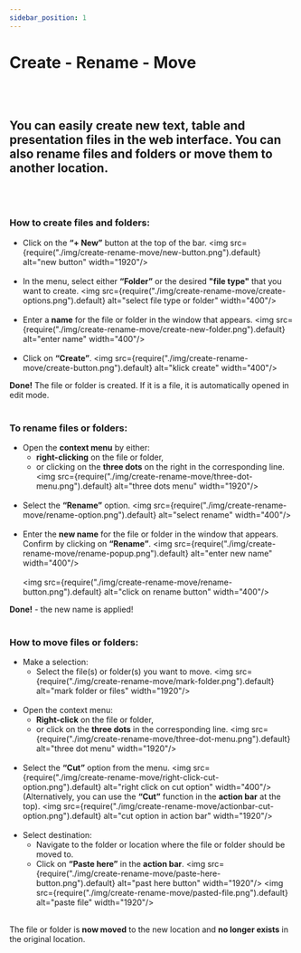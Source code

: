 ```yaml
---
sidebar_position: 1
---
```


# Create - Rename - Move
<br/><br/>

## You can easily create new text, table and presentation files in the web interface. You can also rename files and folders or move them to another location.
<br/><br/>


### How to create files and folders:
- Click on the **“+ New”** button at the top of the bar.
<img src={require("./img/create-rename-move/new-button.png").default} alt="new button" width="1920"/>
<br/><br/>
- In the menu, select either **“Folder”** or the desired **"file type"** that you want to create.
<img src={require("./img/create-rename-move/create-options.png").default} alt="select file type or folder" width="400"/>
<br/><br/>
- Enter a **name** for the file or folder in the window that appears.
<img src={require("./img/create-rename-move/create-new-folder.png").default} alt="enter name" width="400"/>
<br/><br/>
- Click on **“Create”**.
<img src={require("./img/create-rename-move/create-button.png").default} alt="klick create" width="400"/>

**Done!** The file or folder is created. If it is a file, it is automatically opened in edit mode.
<br/><br/>


### To rename files or folders:
- Open the **context menu** by either: 
    - **right-clicking** on the file or folder,
    - or clicking on the **three dots** on the right in the corresponding line.
<img src={require("./img/create-rename-move/three-dot-menu.png").default} alt="three dots menu" width="1920"/>
<br/><br/>
- Select the **“Rename”** option.
<img src={require("./img/create-rename-move/rename-option.png").default} alt="select rename" width="400"/>
<br/><br/>
- Enter the **new name** for the file or folder in the window that appears.
Confirm by clicking on **“Rename”**.
<img src={require("./img/create-rename-move/rename-popup.png").default} alt="enter new name" width="400"/>
<br/><br/>
<img src={require("./img/create-rename-move/rename-button.png").default} alt="click on rename button" width="400"/>

**Done!** - the new name is applied!
<br/><br/>


### How to move files or folders:
- Make a selection: 
    - Select the file(s) or folder(s) you want to move.
<img src={require("./img/create-rename-move/mark-folder.png").default} alt="mark folder or files" width="1920"/>
<br/><br/>
- Open the context menu:
    - **Right-click** on the file or folder,
    - or click on the **three dots** in the corresponding line.
<img src={require("./img/create-rename-move/three-dot-menu.png").default} alt="three dot menu" width="1920"/>
<br/><br/>
- Select the **“Cut”** option from the menu.
<img src={require("./img/create-rename-move/right-click-cut-option.png").default} alt="right click on cut option" width="400"/>
(Alternatively, you can use the **“Cut”** function in the **action bar** at the top).
<img src={require("./img/create-rename-move/actionbar-cut-option.png").default} alt="cut option in action bar" width="1920"/>
<br/><br/>
- Select destination:
    - Navigate to the folder or location where the file or folder should be moved to.
    - Click on **“Paste here”** in the **action bar**.
<img src={require("./img/create-rename-move/paste-here-button.png").default} alt="past here button" width="1920"/>
<img src={require("./img/create-rename-move/pasted-file.png").default} alt="paste file" width="1920"/>
<br/><br/>

The file or folder is **now moved** to the new location and **no longer exists** in the original location.